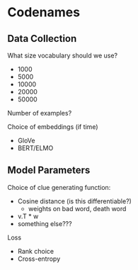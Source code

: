 # Codenames

## Data Collection
What size vocabulary should we use?
- 1000
- 5000
- 10000
- 20000
- 50000

Number of examples? 

Choice of embeddings (if time)
- GloVe
- BERT/ELMO

## Model Parameters
Choice of clue generating function: 
- Cosine distance (is this differentiable?) 
  - weights on bad word, death word
- v.T * w
- something else???

Loss 
- Rank choice
- Cross-entropy
